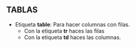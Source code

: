 ## TABLAS

- Etiqueta **table**: Para hacer columnas con filas.
  - Con la etiqueta **tr** haces las filas
  - Con la etiqueta **td** haces las columnas.
